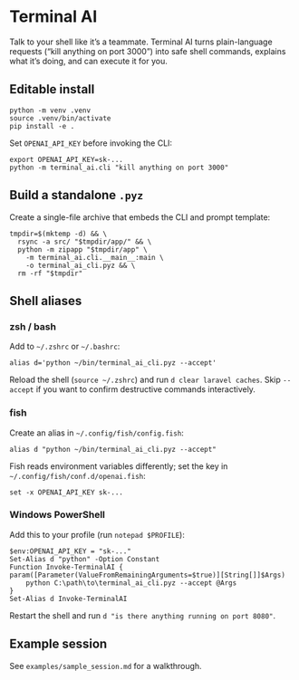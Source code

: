 # Terminal AI

Talk to your shell like it’s a teammate. Terminal AI turns plain-language requests
(“kill anything on port 3000”) into safe shell commands, explains what it’s doing,
and can execute it for you.

## Editable install

```
python -m venv .venv
source .venv/bin/activate
pip install -e .
```

Set `OPENAI_API_KEY` before invoking the CLI:

```
export OPENAI_API_KEY=sk-...
python -m terminal_ai.cli "kill anything on port 3000"
```

## Build a standalone `.pyz`

Create a single-file archive that embeds the CLI and prompt template:

```
tmpdir=$(mktemp -d) && \
  rsync -a src/ "$tmpdir/app/" && \
  python -m zipapp "$tmpdir/app" \
    -m terminal_ai.cli.__main__:main \
    -o terminal_ai_cli.pyz && \
  rm -rf "$tmpdir"
```

## Shell aliases

### zsh / bash

Add to `~/.zshrc` or `~/.bashrc`:

```
alias d='python ~/bin/terminal_ai_cli.pyz --accept'
```

Reload the shell (`source ~/.zshrc`) and run `d clear laravel caches`. Skip
`--accept` if you want to confirm destructive commands interactively.

### fish

Create an alias in `~/.config/fish/config.fish`:

```
alias d "python ~/bin/terminal_ai_cli.pyz --accept"
```

Fish reads environment variables differently; set the key in
`~/.config/fish/conf.d/openai.fish`:

```
set -x OPENAI_API_KEY sk-...
```

### Windows PowerShell

Add this to your profile (run `notepad $PROFILE`):

```
$env:OPENAI_API_KEY = "sk-..."
Set-Alias d "python" -Option Constant
Function Invoke-TerminalAI { param([Parameter(ValueFromRemainingArguments=$true)][String[]]$Args)
    python C:\path\to\terminal_ai_cli.pyz --accept @Args
}
Set-Alias d Invoke-TerminalAI
```

Restart the shell and run `d "is there anything running on port 8080"`.

## Example session

See `examples/sample_session.md` for a walkthrough.
